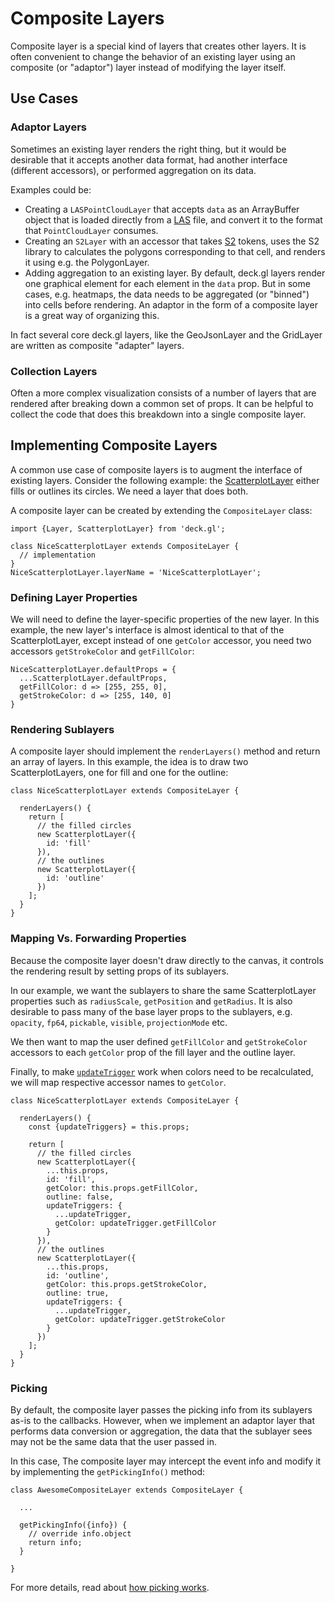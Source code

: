 # Composite Layers

Composite layer is a special kind of layers that creates other layers.
It is often convenient to change the behavior of an existing layer using
an composite (or "adaptor") layer instead of modifying the layer itself.

## Use Cases

### Adaptor Layers

Sometimes an existing layer renders the right thing, but it would be desirable
that it accepts another data format, had another interface (different accessors),
or performed aggregation on its data.

Examples could be:
* Creating a `LASPointCloudLayer` that accepts `data` as an ArrayBuffer object
  that is loaded directly from a
  [LAS](https://www.asprs.org/committee-general/laser-las-file-format-exchange-activities.html)
  file, and convert it to the format that `PointCloudLayer` consumes. 
* Creating an `S2Layer` with an accessor that takes
  [S2](https://code.google.com/archive/p/s2-geometry-library/)
  tokens, uses the S2 library to calculates the polygons corresponding
  to that cell, and renders it using e.g. the PolygonLayer.
* Adding aggregation to an existing layer.
  By default, deck.gl layers render one graphical element for each element in
  the `data` prop. But in some cases, e.g. heatmaps, the data needs to be
  aggregated (or "binned") into cells before rendering. An adaptor in
  the form of a composite layer is a great way of organizing this.

In fact several core deck.gl layers, like the GeoJsonLayer and the GridLayer
are written as composite "adapter" layers.

### Collection Layers

Often a more complex visualization consists of a number of layers that are
rendered after breaking down a common set of props. It can be helpful
to collect the code that does this breakdown into a single composite layer.


## Implementing Composite Layers

A common use case of composite layers is to augment the interface of existing
layers. Consider the following example: the
[ScatterplotLayer](/docs/layers/scatterplot-layer) either fills or outlines
its circles. We need a layer that does both.

A composite layer can be created by extending the `CompositeLayer` class:

```
import {Layer, ScatterplotLayer} from 'deck.gl';

class NiceScatterplotLayer extends CompositeLayer {
  // implementation
}
NiceScatterplotLayer.layerName = 'NiceScatterplotLayer';
```

### Defining Layer Properties

We will need to define the layer-specific properties of the new layer.
In this example, the new layer's interface is almost identical to that of the
ScatterplotLayer, except instead of one `getColor` accessor, you need two
accessors `getStrokeColor` and `getFillColor`:

```
NiceScatterplotLayer.defaultProps = {
  ...ScatterplotLayer.defaultProps,
  getFillColor: d => [255, 255, 0],
  getStrokeColor: d => [255, 140, 0]
}
```

### Rendering Sublayers

A composite layer should implement the `renderLayers()` method and return
an array of layers. In this example, the idea is to draw two ScatterplotLayers,
one for fill and one for the outline:

```
class NiceScatterplotLayer extends CompositeLayer {

  renderLayers() {
    return [
      // the filled circles
      new ScatterplotLayer({
        id: 'fill'
      }),
      // the outlines
      new ScatterplotLayer({
        id: 'outline'
      })
    ];
  }
}
```

### Mapping Vs. Forwarding Properties

Because the composite layer doesn't draw directly to the canvas, it
controls the rendering result by setting props of its sublayers.

In our example, we want the sublayers to share the same ScatterplotLayer
properties such as `radiusScale`, `getPosition` and `getRadius`. It is
also desirable to pass many of the base layer props to the sublayers,
e.g. `opacity`, `fp64`, `pickable`, `visible`, `projectionMode` etc.

We then want to map the user defined `getFillColor` and `getStrokeColor`
accessors to each `getColor` prop of the fill layer and the outline layer.

Finally, to make
[`updateTrigger`](/docs/api-reference/base-layer.md#-updatetriggers-object-optional-)
work when colors need to be recalculated, we will map respective accessor
names to `getColor`.

```
class NiceScatterplotLayer extends CompositeLayer {

  renderLayers() {
    const {updateTriggers} = this.props;

    return [
      // the filled circles
      new ScatterplotLayer({
        ...this.props,
        id: 'fill',
        getColor: this.props.getFillColor,
        outline: false,
        updateTriggers: {
          ...updateTrigger,
          getColor: updateTrigger.getFillColor
        }
      }),
      // the outlines
      new ScatterplotLayer({
        ...this.props,
        id: 'outline',
        getColor: this.props.getStrokeColor,
        outline: true,
        updateTriggers: {
          ...updateTrigger,
          getColor: updateTrigger.getStrokeColor
        }
      })
    ];
  }
}

```

### Picking

By default, the composite layer passes the picking info from its sublayers
as-is to the callbacks. However, when we implement an adaptor layer that
performs data conversion or aggregation, the data that the sublayer sees
may not be the same data that the user passed in.

In this case, The composite layer may intercept the event info and modify
it by implementing the `getPickingInfo()` method:

```
class AwesomeCompositeLayer extends CompositeLayer {

  ...

  getPickingInfo({info}) {
    // override info.object
    return info;
  }

}
```
For more details, read about
[how picking works](/docs/writing-layers/picking.md).
